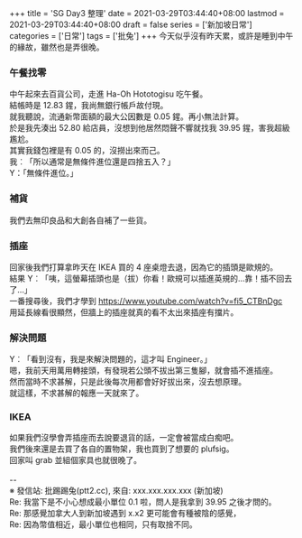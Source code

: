 +++
title = 'SG Day3 整理'
date = 2021-03-29T03:44:40+08:00
lastmod = 2021-03-29T03:44:40+08:00
draft = false
series = ['新加坡日常']
categories = ['日常']
tags = ['批兔']
+++
今天似乎沒有昨天累，或許是睡到中午的緣故，雖然也是弄很晚。<br>
### 午餐找零
中午起來去百貨公司，走進 Ha-Oh Hototogisu 吃午餐。<br>
結帳時是 12.83 鍟，我尚無銀行帳戶故付現。<br>
就我聽說，流通新幣面額的最大公因數是 0.05 鍟。再小無法計算。<br>
於是我先湊出 52.80 給店員，沒想到他居然悶聲不響就找我 39.95 鍟，害我超級尷尬。<br>
其實我錢包裡是有 0.05 的，沒撈出來而己。<br>
我︰「所以通常是無條件進位還是四捨五入？」<br>
 Y：「無條件進位。」<br>
### 補貨
我們去無印良品和大創各自補了一些貨。<br>
### 插座
回家後我們打算拿昨天在 IKEA 買的 4 座桌燈去退，因為它的插頭是歐規的。<br>
結果 Y︰「咦，這螢幕插頭也是（拔）你看！歐規可以插進英規的…靠！插不回去了…」<br>
一番搜尋後，我們才學到 https://www.youtube.com/watch?v=fi5_CTBnDgc<br>
用延長線看很顯然，但牆上的插座就真的看不太出來插座有擋片。<br>
### 解決問題
Y︰「看到沒有，我是來解決問題的，這才叫 Engineer。」<br>
嗯，我前天用萬用轉接頭，有發現若公頭不拔出第三隻腳，就會插不進插座。<br>
然而當時不求甚解，只是此後每次用都會好好拔出來，沒去想原理。<br>
就這樣，不求甚解的報應一天就來了。<br>
### IKEA
如果我們沒學會弄插座而去說要退貨的話，一定會被當成白痴吧。<br>
我們後來還是去買了各自的置物架，我也買到了想要的 plufsig。<br>
回家叫 grab 並組個家具也就很晚了。<br>
<br>
--<br>
※ 發信站: 批踢踢兔(ptt2.cc), 來自: xxx.xxx.xxx.xxx (新加坡)<br>
Re: 我當下是不小心想成最小單位 0.1 啦，問人是我拿到 39.95 之後才問的。<br>
Re: 那感覺加拿大人到新加坡遇到 x.x2 更可能會有種被陰的感覺，<br>
Re: 因為幣值相近，最小單位也相同，只有取捨不同。<br>
